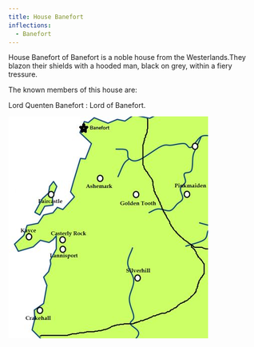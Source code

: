 ```yaml
---
title: House Banefort
inflections:
  - Banefort
---
```


House Banefort of Banefort is a noble house from the Westerlands.They blazon their shields with a hooded man, black on grey, within a fiery tressure.

The known members of this house are:

Lord Quenten Banefort : Lord of Banefort.

![Image](images/000079.jpg)


